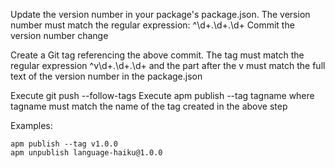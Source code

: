 Update the version number in your package's package.json.
The version number must match the regular expression: ^\d+\.\d+\.\d+
Commit the version number change

Create a Git tag referencing the above commit.
The tag must match the regular expression ^v\d+\.\d+\.\d+ and the part after the v must match the full text of the version number in the package.json

Execute git push --follow-tags
Execute apm publish --tag tagname where tagname must match the name of the tag created in the above step

Examples:

    apm publish --tag v1.0.0
    apm unpublish language-haiku@1.0.0
